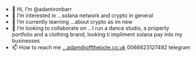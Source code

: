 - 👋 Hi, I’m @adamironbarr
- 👀 I’m interested in ...solana network and crypto in general
- 🌱 I’m currently learning ...about crypto as im new
- 💞️ I’m looking to collaborate on ...I run a dance studio, a property portfolio and a clothing brand, looking ti impliment solana pay into my businesses
- 📫 How to reach me ...adam@offthepole.co.uk 0066623127492 telegram 

<!---
adamironbarr/adamironbarr is a ✨ special ✨ repository because its `README.md` (this file) appears on your GitHub profile.
You can click the Preview link to take a look at your changes.
--->
